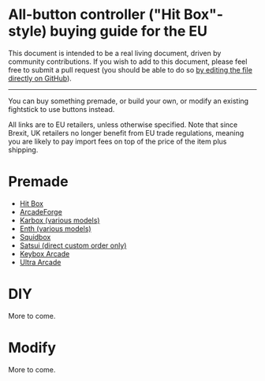 # All-button controller ("Hit Box"-style) buying guide for the EU
This document is intended to be a real living document, driven by community contributions. If you wish to add to this document, please feel free to submit a pull request (you should be able to do so [by editing the file directly on GitHub](https://github.com/henrebotha/abc-buying-guide-eu/edit/main/README.md)).

---

You can buy something premade, or build your own, or modify an existing fightstick to use buttons instead.

All links are to EU retailers, unless otherwise specified. Note that since Brexit, UK retailers no longer benefit from EU trade regulations, meaning you are likely to pay import fees on top of the price of the item plus shipping.

# Premade
- [Hit Box](https://www.smallcab.net/ps4pc-original-p-2810.html)
- [ArcadeForge](https://arcadeforge.net/Arcade-Sticks/Custom-Hitbox-Arcade-Fight-Stick-for-Playstation-4-PS4-PS3-PC-or-xbox360::230.html?language=en)
- [Karbox (various models)](https://karboxarcade.com/)
- [Enth (various models)](https://www.enthcreations.com/collections/all)
- [Squidbox](http://squidboxarcades.com/)
- [Satsui (direct custom order only)](https://twitter.com/satsuisticks)
- [Keybox Arcade](https://www.etsy.com/shop/KeyboxArcade)
- [Ultra Arcade](https://ultraarcade.eu/)

# DIY
More to come.

# Modify
More to come.

